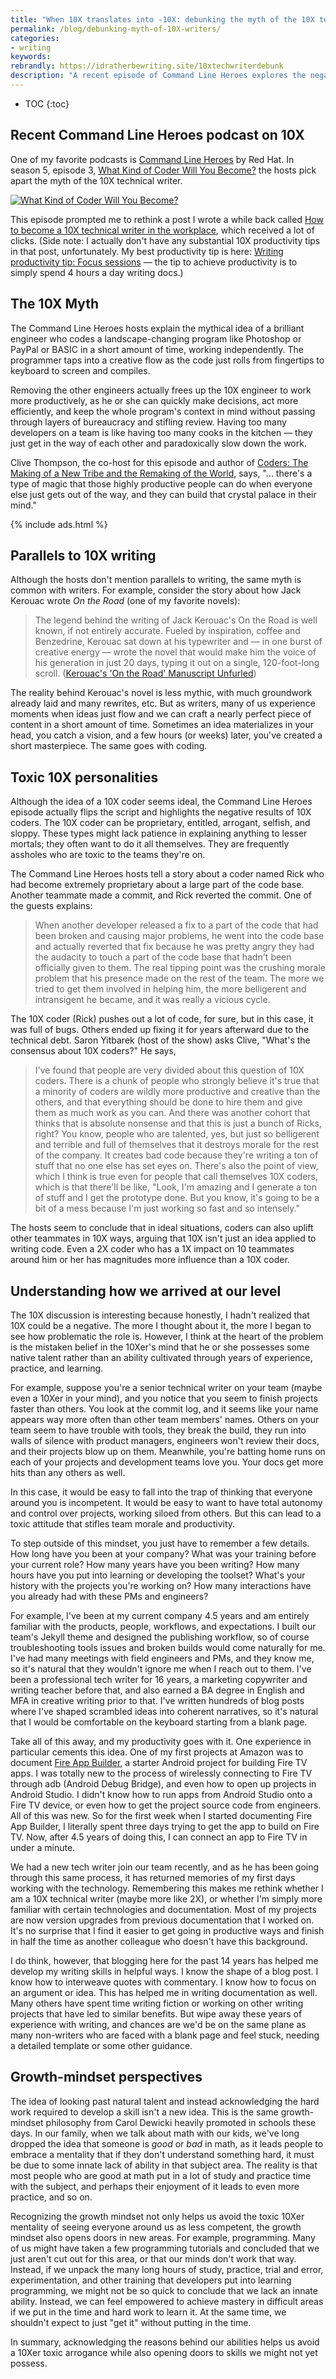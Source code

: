 ```yaml
---
title: "When 10X translates into -10X: debunking the myth of the 10X technical coder/writer"
permalink: /blog/debunking-myth-of-10X-writers/
categories:
- writing
keywords:
rebrandly: https://idratherbewriting.site/10xtechwriterdebunk
description: "A recent episode of Command Line Heroes explores the negatives of toxic 10X coders. I think a change in mindset to acknowledge how each of us climbed to our levels can help avoid some of the toxicity inherent in 10X."
---
```


* TOC
{:toc}

## Recent Command Line Heroes podcast on 10X

One of my favorite podcasts is [Command Line Heroes](https://www.redhat.com/en/command-line-heroes/) by Red Hat. In season 5, episode 3, [What Kind of Coder Will You Become?](https://www.redhat.com/en/command-line-heroes/season-5/what-kind-of-coder-will-you-become) the hosts pick apart the myth of the 10X technical writer.

<a href="https://www.redhat.com/en/command-line-heroes/season-5/what-kind-of-coder-will-you-become"><img src="{{site.media}}/commandlineheroes.png" alt="What Kind of Coder Will You Become?" /></a>

This episode prompted me to rethink a post I wrote a while back called [How to become a 10X technical writer in the workplace](/2019/02/07/how-to-become-a-10x-technical-writer-in-the-workplace/), which received a lot of clicks. (Side note: I actually don't have any substantial 10X productivity tips in that post, unfortunately. My best productivity tip is here: [Writing productivity tip: Focus sessions](/blog/writing-productivity-through-focus-sessions/) &mdash; the tip to achieve productivity is to simply spend 4 hours a day writing docs.)

## The 10X Myth

The Command Line Heroes hosts explain the mythical idea of a brilliant engineer who codes a landscape-changing program like Photoshop or PayPal or BASIC in a short amount of time, working independently. The programmer taps into a creative flow as the code just rolls from fingertips to keyboard to screen and compiles.

Removing the other engineers actually frees up the 10X engineer to work more productively, as he or she can quickly make decisions, act more efficiently, and keep the whole program's context in mind without passing through layers of bureaucracy and stifling review. Having too many developers on a team is like having too many cooks in the kitchen &mdash; they just get in the way of each other and paradoxically slow down the work.

Clive Thompson, the co-host for this episode and author of [Coders: The Making of a New Tribe and the Remaking of the World](https://www.amazon.com/gp/product/B07DBRNN1Z/), says, "... there's a type of magic that those highly productive people can do when everyone else just gets out of the way, and they can build that crystal palace in their mind."

{% include ads.html %}

## Parallels to 10X writing

Although the hosts don't mention parallels to writing, the same myth is common with writers. For example, consider the story about how Jack Kerouac wrote *On the Road* (one of my favorite novels):

> The legend behind the writing of Jack Kerouac's On the Road is well known, if not entirely accurate. Fueled by inspiration, coffee and Benzedrine, Kerouac sat down at his typewriter and &mdash; in one burst of creative energy &mdash; wrote the novel that would make him the voice of his generation in just 20 days, typing it out on a single, 120-foot-long scroll. ([Kerouac's 'On the Road' Manuscript Unfurled](https://www.npr.org/templates/story/story.php?storyId=11709924.))

The reality behind Kerouac's novel is less mythic, with much groundwork already laid and many rewrites, etc. But as writers, many of us experience moments when ideas just flow and we can craft a nearly perfect piece of content in a short amount of time. Sometimes an idea materializes in your head, you catch a vision, and a few hours (or weeks) later, you've created a short masterpiece. The same goes with coding.

## Toxic 10X personalities

Although the idea of a 10X coder seems ideal, the Command Line Heroes episode actually flips the script and highlights the negative results of 10X coders. The 10X coder can be proprietary, entitled, arrogant, selfish, and sloppy. These types might lack patience in explaining anything to lesser mortals; they often want to do it all themselves. They are frequently assholes who are toxic to the teams they're on.

The Command Line Heroes hosts tell a story about a coder named Rick who had become extremely proprietary about a large part of the code base. Another teammate made a commit, and Rick reverted the commit. One of the guests explains:

> When another developer released a fix to a part of the code that had been broken and causing major problems, he went into the code base and actually reverted that fix because he was pretty angry they had the audacity to touch a part of the code base that hadn't been officially given to them. The real tipping point was the crushing morale problem that his presence made on the rest of the team. The more we tried to get them involved in helping him, the more belligerent and intransigent he became, and it was really a vicious cycle.

The 10X coder (Rick) pushes out a lot of code, for sure, but in this case, it was full of bugs. Others ended up fixing it for years afterward due to the technical debt. Saron Yitbarek (host of the show) asks Clive, "What's the consensus about 10X coders?" He says,

> I've found that people are very divided about this question of 10X coders. There is a chunk of people who strongly believe it's true that a minority of coders are wildly more productive and creative than the others, and that everything should be done to hire them and give them as much work as you can. And there was another cohort that thinks that is absolute nonsense and that this is just a bunch of Ricks, right? You know, people who are talented, yes, but just so belligerent and terrible and full of themselves that it destroys morale for the rest of the company. It creates bad code because they're writing a ton of stuff that no one else has set eyes on. There's also the point of view, which I think is true even for people that call themselves 10X coders, which is that there'll be like, "Look, I'm amazing and I generate a ton of stuff and I get the prototype done. But you know, it's going to be a bit of a mess because I'm just working so fast and so intensely."

The hosts seem to conclude that in ideal situations, coders can also uplift other teammates in 10X ways, arguing that 10X isn't just an idea applied to writing code. Even a 2X coder who has a 1X impact on 10 teammates around him or her has magnitudes more influence than a 10X coder.

## Understanding how we arrived at our level

The 10X discussion is interesting because honestly, I hadn't realized that 10X could be a negative. The more I thought about it, the more I began to see how problematic the role is. However, I think at the heart of the problem is the mistaken belief in the 10Xer's mind that he or she possesses some native talent rather than an ability cultivated through years of experience, practice, and learning.

For example, suppose you're a senior technical writer on your team (maybe even a 10Xer in your mind), and you notice that you seem to finish projects faster than others. You look at the commit log, and it seems like your name appears way more often than other team members' names. Others on your team seem to have trouble with tools, they break the build, they run into walls of silence with product managers, engineers won't review their docs, and their projects blow up on them. Meanwhile, you're batting home runs on each of your projects and development teams love you. Your docs get more hits than any others as well.

In this case, it would be easy to fall into the trap of thinking that everyone around you is incompetent. It would be easy to want to have total autonomy and control over projects, working siloed from others. But this can lead to a toxic attitude that stifles team morale and productivity.

To step outside of this mindset, you just have to remember a few details. How long have you been at your company? What was your training before your current role? How many years have you been writing? How many hours have you put into learning or developing the toolset? What's your history with the projects you're working on? How many interactions have you already had with these PMs and engineers?

For example, I've been at my current company 4.5 years and am entirely familiar with the products, people, workflows, and expectations. I built our team's Jekyll theme and designed the publishing workflow, so of course troubleshooting tools issues and broken builds would come naturally for me. I've had many meetings with field engineers and PMs, and they know me, so it's natural that they wouldn't ignore me when I reach out to them. I've been a professional tech writer for 16 years, a marketing copywriter and writing teacher before that, and also earned a BA degree in English and MFA in creative writing prior to that. I've written hundreds of blog posts where I've shaped scrambled ideas into coherent narratives, so it's natural that I would be comfortable on the keyboard starting from a blank page.

Take all of this away, and my productivity goes with it. One experience in particular cements this idea. One of my first projects at Amazon was to document [Fire App Builder](https://developer.amazon.com/docs/fire-app-builder/overview.html), a starter Android project for building Fire TV apps. I was totally new to the process of wirelessly connecting to Fire TV through adb (Android Debug Bridge), and even how to open up projects in Android Studio. I didn't know how to run apps from Android Studio onto a Fire TV device, or even how to get the project source code from engineers. All of this was new. So for the first week when I started documenting Fire App Builder, I literally spent three days trying to get the app to build on Fire TV. Now, after 4.5 years of doing this, I can connect an app to Fire TV in under a minute.

We had a new tech writer join our team recently, and as he has been going through this same process, it has returned memories of my first days working with the technology. Remembering this makes me rethink whether I am a 10X technical writer (maybe more like 2X), or whether I'm simply more familiar with certain technologies and documentation. Most of my projects are now version upgrades from previous documentation that I worked on. It's no surprise that I find it easier to get going in productive ways and finish in half the time as another colleague who doesn't have this background.

I do think, however, that blogging here for the past 14 years has helped me develop my writing skills in helpful ways. I know the shape of a blog post. I know how to interweave quotes with commentary. I know how to focus on an argument or idea. This has helped me in writing documentation as well. Many others have spent time writing fiction or working on other writing projects that have led to similar benefits. But wipe away these years of experience with writing, and chances are we'd be on the same plane as many non-writers who are faced with a blank page and feel stuck, needing a detailed template or some other guidance.

## Growth-mindset perspectives

The idea of looking past natural talent and instead acknowledging the hard work required to develop a skill isn't a new idea. This is the same growth-mindset philosophy from Carol Dewicki heavily promoted in schools these days. In our family, when we talk about math with our kids, we've long dropped the idea that someone is *good* or *bad* in math, as it leads people to embrace a mentality that if they don't understand something hard, it must be due to some innate lack of ability in that subject area. The reality is that most people who are good at math put in a lot of study and practice time with the subject, and perhaps their enjoyment of it leads to even more practice, and so on.

Recognizing the growth mindset not only helps us avoid the toxic 10Xer mentality of seeing everyone around us as less competent, the growth mindset also opens doors in new areas. For example, programming. Many of us might have taken a few programming tutorials and concluded that we just aren't cut out for this area, or that our minds don't work that way. Instead, if we unpack the many long hours of study, practice, trial and error, experimentation, and other training that developers put into learning programming, we might not be so quick to conclude that we lack an innate ability. Instead, we can feel empowered to achieve mastery in difficult areas if we put in the time and hard work to learn it. At the same time, we shouldn't expect to just "get it" without putting in the time.

In summary, acknowledging the reasons behind our abilities helps us avoid a 10Xer toxic arrogance while also opening doors to skills we might not yet possess.
